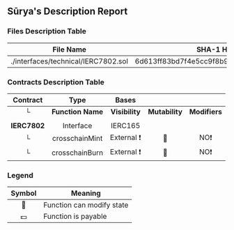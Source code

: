 ## Sūrya's Description Report

### Files Description Table


|  File Name  |  SHA-1 Hash  |
|-------------|--------------|
| ./interfaces/technical/IERC7802.sol | 6d613ff83bd7f4e5cc9f8b934d5998935af2c62a |


### Contracts Description Table


|  Contract  |         Type        |       Bases      |                  |                 |
|:----------:|:-------------------:|:----------------:|:----------------:|:---------------:|
|     └      |  **Function Name**  |  **Visibility**  |  **Mutability**  |  **Modifiers**  |
||||||
| **IERC7802** | Interface | IERC165 |||
| └ | crosschainMint | External ❗️ | 🛑  |NO❗️ |
| └ | crosschainBurn | External ❗️ | 🛑  |NO❗️ |


### Legend

|  Symbol  |  Meaning  |
|:--------:|-----------|
|    🛑    | Function can modify state |
|    💵    | Function is payable |
